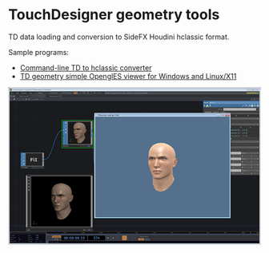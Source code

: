 # TouchDesigner geometry tools

TD data loading and conversion to SideFX Houdini hclassic format.

Sample programs:
* [Command-line TD to hclassic converter](https://github.com/glebnovodran/TDGeometry/tree/master/samples/tab2geo)
* [TD geometry simple OpenglES viewer for Windows and Linux/X11](https://github.com/glebnovodran/TDGeometry/tree/master/samples/TDGeoViewer)

![Screenshot](/samples/TDGeoViewer/img/tdgeoview.png)

